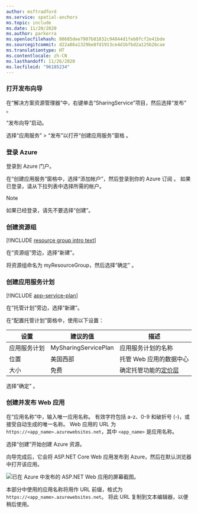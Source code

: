```yaml
---
author: msftradford
ms.service: spatial-anchors
ms.topic: include
ms.date: 11/20/2020
ms.author: parkerra
ms.openlocfilehash: 80685dee7907b81832c94044d1feb8fcf2e41bde
ms.sourcegitcommit: d22a86a1329be8fd1913ce4d1bfbd2a125b2bcae
ms.translationtype: HT
ms.contentlocale: zh-CN
ms.lasthandoff: 11/26/2020
ms.locfileid: "96185234"
---
```

### <a name="open-the-publish-wizard"></a>打开发布向导

在“解决方案资源管理器”中，右键单击“SharingService”项目，然后选择“发布”  。

“发布向导”启动。 

选择“应用服务” > “发布”以打开“创建应用服务”窗格  。

### <a name="sign-in-to-azure"></a>登录 Azure

登录到 Azure 门户。

在“创建应用服务”窗格中，选择“添加帐户”，然后登录到你的 Azure 订阅 。 如果已登录，请从下拉列表中选择所需的帐户。

   > [!NOTE]
   > 如果已经登录，请先不要选择“创建”。
   >

### <a name="create-a-resource-group"></a>创建资源组

[!INCLUDE [resource group intro text](resource-group.md)]

在“资源组”旁边，选择“新建”。

将资源组命名为 myResourceGroup，然后选择“确定” 。

### <a name="create-an-app-service-plan"></a>创建应用服务计划

[!INCLUDE [app-service-plan](app-service-plan.md)]

在“托管计划”旁边，选择“新建”。

在“配置托管计划”窗格中，使用以下设置：

| 设置 | 建议的值 | 描述 |
|-|-|-|
|应用服务计划| MySharingServicePlan | 应用服务计划的名称 |
| 位置 | 美国西部 | 托管 Web 应用的数据中心 |
| 大小 | 免费 | 确定托管功能的[定价层](https://azure.microsoft.com/pricing/details/app-service/?ref=microsoft.com&utm_source=microsoft.com&utm_medium=docs&utm_campaign=visualstudio) |

选择“确定”  。

### <a name="create-and-publish-the-web-app"></a>创建并发布 Web 应用

在“应用名称”中，输入唯一应用名称。 有效字符包括 a-z、0-9 和破折号 (-)，或接受自动生成的唯一名称。 Web 应用的 URL 为 `https://<app_name>.azurewebsites.net`，其中 `<app_name>` 是应用名称。

选择“创建”开始创建 Azure 资源。

   向导完成后，它会将 ASP.NET Core Web 应用发布到 Azure，然后在默认浏览器中打开该应用。

  ![已在 Azure 中发布的 ASP.NET Web 应用的屏幕截图。](./media/spatial-anchors-azure/web-app-running-live.png)

本部分中使用的应用名称将用作 URL 前缀，格式为 `https://<app_name>.azurewebsites.net`。 将此 URL 复制到文本编辑器，以便稍后使用。
